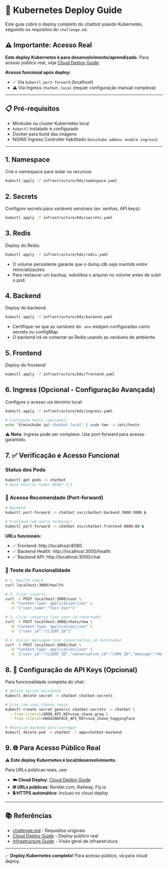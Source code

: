 # 🚀 Kubernetes Deploy Guide

Este guia cobre o deploy completo do chatbot usando Kubernetes, seguindo os requisitos do `challenge.md`.

## ⚠️ **Importante: Acesso Real**

**Este deploy Kubernetes é para desenvolvimento/aprendizado.** Para acesso público real, veja [Cloud Deploy Guide](../../CLOUD_DEPLOY.md).

**Acesso funcional após deploy:**
- ✅ Via `kubectl port-forward` (localhost)
- ⚠️ Via Ingress `chatbot.local` (requer configuração manual complexa)

---

## 📋 **Pré-requisitos**
- Minikube ou cluster Kubernetes local
- `kubectl` instalado e configurado
- Docker para build das imagens
- NGINX Ingress Controller habilitado (`minikube addons enable ingress`)

---

## 1. Namespace
Crie o namespace para isolar os recursos:
```bash
kubectl apply -f infrastructure/k8s/namespace.yaml
```

## 2. Secrets
Configure secrets para variáveis sensíveis (ex: senhas, API keys):
```bash
kubectl apply -f infrastructure/k8s/secrets.yaml
```

## 3. Redis
Deploy do Redis:
```bash
kubectl apply -f infrastructure/k8s/redis.yaml
```
- O volume persistente garante que o dump.rdb seja mantido entre reinicializações.
- Para restaurar um backup, substitua o arquivo no volume antes de subir o pod.

## 4. Backend
Deploy do backend:
```bash
kubectl apply -f infrastructure/k8s/backend.yaml
```
- Certifique-se que as variáveis do `.env` estejam configuradas como secrets ou configMap.
- O backend irá se conectar ao Redis usando as variáveis de ambiente.

## 5. Frontend
Deploy do frontend:
```bash
kubectl apply -f infrastructure/k8s/frontend.yaml
```

## 6. Ingress (Opcional - Configuração Avançada)
Configure o acesso via domínio local:
```bash
kubectl apply -f infrastructure/k8s/ingress.yaml

# Configure hosts (opcional)
echo "$(minikube ip) chatbot.local" | sudo tee -a /etc/hosts
```
⚠️ **Nota**: Ingress pode ser complexo. Use port-forward para acesso garantido.

## 7. ✅ **Verificação e Acesso Funcional**

### Status dos Pods
```bash
kubectl get pods -n chatbot
# Deve mostrar todos READY 1/1
```

### 🎯 **Acesso Recomendado (Port-forward)**
```bash
# Backend
kubectl port-forward -n chatbot svc/chatbot-backend 3000:3000 &

# Frontend (em outro terminal)  
kubectl port-forward -n chatbot svc/chatbot-frontend 8080:80 &
```

**URLs funcionais:**
- ✅ Frontend: http://localhost:8080
- ✅ Backend Health: http://localhost:3000/health
- ✅ Backend API: http://localhost:3000/chat

### 🧪 **Teste de Funcionalidade**
```bash
# 1. Health check
curl localhost:3000/health

# 2. Criar usuário
curl -X POST localhost:3000/user \
  -H "Content-Type: application/json" \
  -d '{"user_name":"Test User"}'

# 3. Criar conversa (use user_id retornado)
curl -X POST localhost:3000/chats/new \
  -H "Content-Type: application/json" \
  -d '{"user_id":"CLIENT_ID"}'

# 4. Enviar mensagem (use conversation_id retornado)  
curl -X POST localhost:3000/chat \
  -H "Content-Type: application/json" \
  -d '{"user_id":"CLIENT_ID","conversation_id":"CONV_ID","message":"Hello!"}'
```

## 8. 🔧 **Configuração de API Keys (Opcional)**

Para funcionalidade completa do chat:

```bash
# Delete secret existente  
kubectl delete secret -n chatbot chatbot-secrets

# Crie com suas chaves reais
kubectl create secret generic chatbot-secrets -n chatbot \
  --from-literal=GROQ_API_KEY=sua_chave_groq \
  --from-literal=HUGGINGFACE_API_KEY=sua_chave_huggingface

# Reinicie backend para carregar
kubectl delete pod -n chatbot -l app=chatbot-backend
```

## 9. 🌐 **Para Acesso Público Real**

**⚠️ Este deploy Kubernetes é local/desenvolvimento.**

Para URLs públicas reais, use:
- **☁️ Cloud Deploy**: [Cloud Deploy Guide](../../CLOUD_DEPLOY.md)
- **🌐 URLs públicas**: Render.com, Railway, Fly.io
- **🔒 HTTPS automático**: Incluso no cloud deploy

---

## 📚 **Referências**
- [challenge.md](../../docs/challenge.md) - Requisitos originais
- [Cloud Deploy Guide](../../CLOUD_DEPLOY.md) - Deploy público real  
- [Infrastructure Guide](../README.md) - Visão geral de infraestrutura

---

✅ **Deploy Kubernetes completo!** Para acesso público, vá para cloud deploy.
